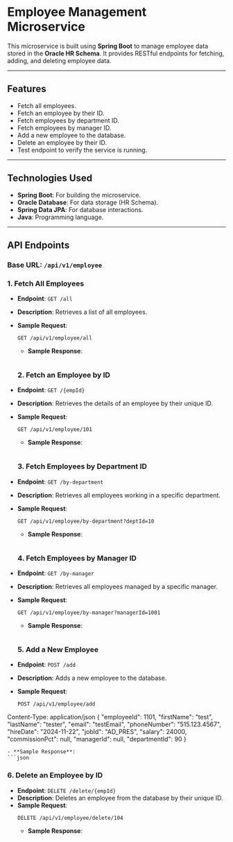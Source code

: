 # Employee Management Microservice

This microservice is built using **Spring Boot** to manage employee data stored in the **Oracle HR Schema**. It provides RESTful endpoints for fetching, adding, and deleting employee data. 

---

## Features

- Fetch all employees.
- Fetch an employee by their ID.
- Fetch employees by department ID.
- Fetch employees by manager ID.
- Add a new employee to the database.
- Delete an employee by their ID.
- Test endpoint to verify the service is running.

---

## Technologies Used

- **Spring Boot**: For building the microservice.
- **Oracle Database**: For data storage (HR Schema).
- **Spring Data JPA**: For database interactions.
- **Java**: Programming language.

---

## API Endpoints

### Base URL: `/api/v1/employee`

### 1. **Fetch All Employees**
- **Endpoint**: `GET /all`
- **Description**: Retrieves a list of all employees.
- **Sample Request**:
  ```http
  GET /api/v1/employee/all
  ```
  - **Sample Response**:
  ```json
  
  ```

  ### 2. **Fetch an Employee by ID**
- **Endpoint**: `GET /{empId}`
- **Description**: Retrieves the details of an employee by their unique ID.
- **Sample Request**:
  ```http
  GET /api/v1/employee/101
  ```
  - **Sample Response**:
  ```json
  
  ```

  ### 3. **Fetch Employees by Department ID**
- **Endpoint**: `GET /by-department`
- **Description**: Retrieves all employees working in a specific department.
- **Sample Request**:
  ```http
  GET /api/v1/employee/by-department?deptId=10
  ```
  - **Sample Response**:
  ```json
  
  ```

  ### 4. **Fetch Employees by Manager ID**
- **Endpoint**: `GET /by-manager`
- **Description**: Retrieves all employees managed by a specific manager.
- **Sample Request**:
  ```http
  GET /api/v1/employee/by-manager?managerId=1001
  ```
  - **Sample Response**:
  ```json
  
  ```

  ### 5. **Add a New Employee**
- **Endpoint**: `POST /add`
- **Description**: Adds a new employee to the database.
- **Sample Request**:
  ```http
  POST /api/v1/employee/add
Content-Type: application/json
{
    "employeeId": 1101,
    "firstName": "test",
    "lastName": "tester",
    "email": "testEmail",
    "phoneNumber": "515.123.4567",
    "hireDate": "2024-11-22",
    "jobId": "AD_PRES",
    "salary": 24000,
    "commissionPct": null,
    "managerId": null,
    "departmentId": 90
}

  ```
  - **Sample Response**:
  ```json
  
  ```

  ### 6. **Delete an Employee by ID**
- **Endpoint**: `DELETE /delete/{empId}`
- **Description**: Deletes an employee from the database by their unique ID.
- **Sample Request**:
  ```http
  DELETE /api/v1/employee/delete/104
  ```
  - **Sample Response**:
  ```json
  
  ```
